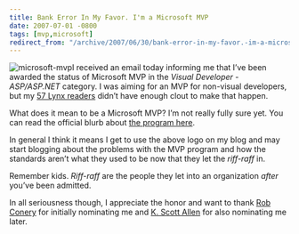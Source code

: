 ```yaml
---
title: Bank Error In My Favor. I'm a Microsoft MVP
date: 2007-07-01 -0800
tags: [mvp,microsoft]
redirect_from: "/archive/2007/06/30/bank-error-in-my-favor.-im-a-microsoft-mvp.aspx/"
---
```


![microsoft-mvp](https://haacked.com/images/haacked_com/WindowsLiveWriter/MicrosoftsRegretIsMyGainImanMVP_122F9/microsoft-mvp_thumb.png)I
received an email today informing me that I’ve been awarded the status
of Microsoft MVP in the *Visual Developer - ASP/ASP.NET* category. I was
aiming for an MVP for non-visual developers, but my [57
Lynx readers](https://haacked.com/archive/2005/11/18/to-the-57-lynx-users.aspx "To the 57 Lynx Users Last Month")
didn’t have enough clout to make that happen.

What does it mean to be a Microsoft MVP? I’m not really fully sure yet.
You can read the official blurb about [the program
here](http://www.microsoft.com/mvp "Microsoft MVP Program").

In general I think it means I get to use the above logo on my blog
and may start blogging about the problems with the MVP program and how
the standards aren’t what they used to be now that they let the
*riff-raff* in.

Remember kids. *Riff-raff* are the people they let into an organization
*after* you’ve been admitted.

In all seriousness though, I appreciate the honor and want to thank [Rob
Conery](http://blog.wekeroad.com/ "Rob Conery’s Blog") for initially
nominating me and [K. Scott
Allen](http://odetocode.com/Blogs/scott/ "OdeToCode") for also
nominating me later.

